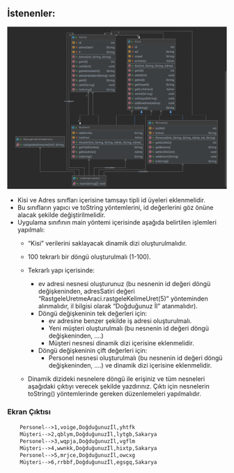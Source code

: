 
## İstenenler:

![](https://github.com/nurbanuogur/NesneYonelimliAnalizTasarim/blob/master/Diyagramlar/Uygulama4.png)

* Kisi ve Adres sınıfları içerisine tamsayı tipli id üyeleri eklenmelidir.
* Bu sınıfların yapıcı ve toString yöntemlerini, id değerlerini göz önüne alacak şekilde değiştirilmelidir.
* Uygulama sınıfının main yöntemi içerisinde aşağıda belirtilen işlemleri yapılmalı:
 	* “Kisi” verilerini saklayacak dinamik dizi oluşturulmalıdır.
 	* 100 tekrarlı bir döngü oluşturulmalı (1-100).
 	* Tekrarlı yapı içerisinde:
 		* ev adresi nesnesi oluşturunuz (bu nesnenin id değeri döngü değişkeninden, adresSatiri değeri “RastgeleUretmeAraci.rastgeleKelimeUret(5)” yönteminden alınmalıdır, il bilgisi olarak “Doğduğunuz İl” atanmalıdır).
 		* Döngü değişkeninin tek değerleri için:
 			* ev adresine benzer şekilde iş adresi oluşturulmalı.
 			* Yeni müşteri oluşturulmalı (bu nesnenin id değeri döngü değişkeninden, ….)
 			* Müşteri nesnesi dinamik dizi içerisine eklenmelidir.
 		* Döngü değişkeninin çift değerleri için:
 			* Personel nesnesi oluşturulmalı (bu nesnenin id değeri döngü değişkeninden, ….) ve dinamik dizi içerisine eklenmelidir.
 			
 	* Dinamik dizideki nesnelere döngü ile erişiniz ve tüm nesneleri aşağıdaki çıktıyı verecek şekilde yazdırınız. Çıktı için nesnelerin toString() yöntemlerinde gereken düzenlemeleri yapılmalıdır.
 	
 	
 	
 	
### Ekran Çıktısı
```
	Personel-->1,voige,Doğduğunuzİl,yhtfk
	Müşteri-->2,qblym,Doğduğunuzİl,lytgb,Sakarya
	Personel-->3,wqpja,Doğduğunuzİl,vgflm
	Müşteri-->4,wwnkk,Doğduğunuzİl,hixtp,Sakarya
	Personel-->5,mrjce,Doğduğunuzİl,owcxg
	Müşteri-->6,rrbbf,Doğduğunuzİl,egsgq,Sakarya
```


	

 	
 	
